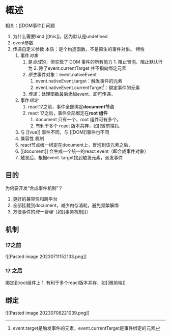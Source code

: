 # 概述
相关：[[DOM事件]] 
问题
1. 为什么需要bind [[this]]。因为默认是undefined
2. event参数
3. 传递自定义参数
本质：是个构造函数，不是原生的事件对象。
特性
	1. 事件*对象* 
		1. 是*合成*的，但实现了 DOM 事件的所有能力
				1. 阻止冒泡、阻止默认行为 
				2. 除了event.currentTarget 并不指向绑定元素
		2. *原生*事件对象：event.nativeEvent
			1. event.nativeEvent.target：触发事件的元素
			2. event.nativeEvent.currentTarget[^1]：绑定事件的元素
		3. *传递*：处理函数最后添加event，即可传递。
	2. 事件*绑定* 
		1. react17之前，事件全部绑定**document节点** 
		2. react 17之后，事件全部绑定在**root 组件** 
			1. document 只有一个，root 组件可有多个。
			2. 有利于多个 react 版本共存，如[[微前端]]。
	3. 与 [[vue]] 事件不同，与 [[DOM]]事件也不同
	4. 兼容性
机制
	1. react节点统一绑定在document上，冒泡到该元素之后，
	2. [[document]] 会生成一个统一的react event（即合成事件对象）
	3. 触发后，根据event. target找到触发元素，派发事件
## 目的
为何要开发“合成事件机制”？
1. 更好的兼容性和跨平台
2. 全部挂载到document，减少内存消耗，避免频繁解绑
3. 方便事件的*统一管理*（如[[事务机制]]）
## 机制
### 17之前
![[Pasted image 20230711152133.png]] 

### 17 之后
绑定到root组件上
	1. 有利于多个react版本并存，如[[微前端]] 

## 绑定
![[Pasted image 20230708221039.png]]




[^1]: event.target是触发事件的元素，event.currentTarget是事件绑定的元素